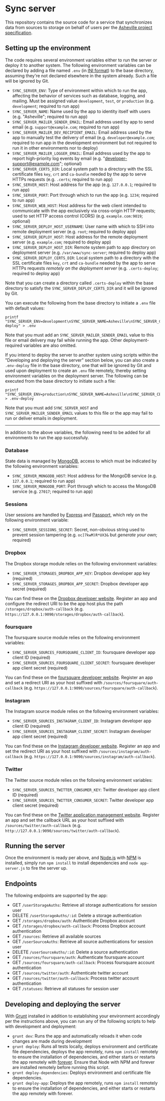 # Sync server

This repository contains the source code for a service that synchronizes data from sources to storage on behalf of users per the [Asheville project specification](https://github.com/asheville/spec).

## Setting up the environment

The code requires several environment variables either to run the server or deploy it to another system. The following environment variables can be declared by adding a file named `.env` (in [INI format](https://en.wikipedia.org/wiki/INI_file)) to the base directory, assuming they're not declared elsewhere in the system already. Such a file will be ignored by Git.

- `SYNC_SERVER_ENV`: Type of environment within which to run the app, affecting the behavior of services such as database, logging, and mailing. Must be assigned value `development`, `test`, or `production` (e.g. `development`; required to run app)
- `SYNC_SERVER_NAME`: Name used by the app to identity itself with users (e.g. "Asheville"; required to run app)
- `SYNC_SERVER_MAILER_SENDER_EMAIL`: Email address used by app to send email (e.g. `support@example.com`; required to run app)
- `SYNC_SERVER_MAILER_DEV_RECIPIENT_EMAIL`: Email address used by the app to manually test the delivery of email (e.g. `developer@example.com`; required to run app in the development environment but not required to run it in other environments nor to deploy)
- `SYNC_SERVER_MAILER_LOGGER_EMAIL`: Email address used by the app to report high-priority log events by email (e.g. "developer-support@example.com"; optional)
- `SYNC_SERVER_CERTS_DIR`: Local system path to a directory with the SSL certificate files `key`, `crt` and `ca-bundle` needed by the app to serve HTTPs requests (e.g. `.certs`; required to run app)
- `SYNC_SERVER_HOST`: Host address for the app (e.g. `127.0.0.1`; required to run app)
- `SYNC_SERVER_PORT`: Port through which to run the app (e.g. `1234`; required to run app)
- `SYNC_SERVER_WEB_HOST`: Host address for the web client intended to communicate with the app exclusively via cross-origin HTTP requests; used to set HTTP access control (CORS) (e.g. `example.com:9019`; optional)
- `SYNC_SERVER_DEPLOY_HOST_USERNAME`: User name with which to SSH into remote deployment server (e.g. `root`; required to deploy app)
- `SYNC_SERVER_DEPLOY_HOST`: Host address for the remote deployment server (e.g. `example.com`; required to deploy app)
- `SYNC_SERVER_DEPLOY_HOST_DIR`: Remote system path to app directory on deployment server (e.g. `/var/www/sync-server`; required to deploy app)
- `SYNC_SERVER_DEPLOY_CERTS_DIR`: Local system path to a directory with the SSL certificate files `key`, `crt` and `ca-bundle` needed by the app to serve HTTPs requests *remotely on the deployment server* (e.g. `.certs-deploy`; required to deploy app)

Note that you can create a directory called `.certs-deploy` within the base directory to satisfy the `SYNC_SERVER_DEPLOY_CERTS_DIR` and it will be ignored by Git.

You can execute the following from the base directory to initiate a `.env` file with default values:

```
printf "SYNC_SERVER_ENV=development\nSYNC_SERVER_NAME=Asheville\nSYNC_SERVER_CERTS_DIR=.certs\nSYNC_SERVER_HOST=127.0.0.1\nSYNC_SERVER_PORT=4201\nSYNC_SERVER_DEPLOY_CERTS_DIR=.certs-deploy" > .env
```

Note that you must add an `SYNC_SERVER_MAILER_SENDER_EMAIL` value to this file or email delivery may fail while running the app. Other deployment-required variables are also omitted.

If you intend to deploy the server to another system using scripts within the "Developing and deploying the server" section below, you can also create a `.env-deploy` file in the base directory, one that will be ignored by Git and used upon deployment to create an `.env` file remotely, thereby setting environment variables on the deployment server. The following can be executed from the base directory to initiate such a file:

```
printf "SYNC_SERVER_ENV=production\nSYNC_SERVER_NAME=Asheville\nSYNC_SERVER_CERTS_DIR=.certs\nSYNC_SERVER_PORT=4201" > .env-deploy
```

Note that you must add `SYNC_SERVER_HOST` and `SYNC_SERVER_MAILER_SENDER_EMAIL` values to this file or the app may fail to run or deliver emails in deployment.

---

In addition to the above variables, the following need to be added for all environments to run the app successfuly.

### Database

State data is managed by [MongoDB](http://www.mongodb.org/), access to which must be indicated by the following environment variables:

- `SYNC_SERVER_MONGODB_HOST`: Host address for the MongoDB service (e.g. `127.0.0.1`; required to run app)
- `SYNC_SERVER_MONGODB_PORT`: Port through which to access the MongoDB service (e.g. `27017`; required to run app)

### Sessions

User sessions are handled by [Express](http://expressjs.com/) and [Passport](http://passportjs.org/), which rely on the following environment variable:

- `SYNC_SERVER_SESSIONS_SECRET`: Secret, non-obvious string used to prevent session tampering (e.g. `oc]7kwM)R*UX3&` but *generate your own*; required)

### Dropbox

The Dropbox storage module relies on the following environment variables:

- `SYNC_SERVER_STORAGES_DROPBOX_APP_KEY`: Dropbox developer app key (required)
- `SYNC_SERVER_STORAGES_DROPBOX_APP_SECRET`: Dropbox developer app secret (required) 

You can find these on the [Dropbox developer website](https://dropbox.com/developers/apps). Register an app and configure the redirect URI to be the app host plus the path `/storages/dropbox/auth-callback` (e.g. `https://127.0.0.1:9090/storages/dropbox/auth-callback`).

### foursquare

The foursquare source module relies on the following environment variables:

- `SYNC_SERVER_SOURCES_FOURSQUARE_CLIENT_ID`: foursquare developer app client ID (required)
- `SYNC_SERVER_SOURCES_FOURSQUARE_CLIENT_SECRET`: foursquare developer app client secret (required)

You can find these on the [foursquare developer website](https://foursquare.com/developers/apps). Register an app and set a redirect URI as your host suffixed with `/sources/foursquare/auth-callback` (e.g. `https://127.0.0.1:9090/sources/foursquare/auth-callback`).

### Instagram

The Instagram source module relies on the following environment variables:

- `SYNC_SERVER_SOURCES_INSTAGRAM_CLIENT_ID`: Instagram developer app client ID (required)
- `SYNC_SERVER_SOURCES_INSTAGRAM_CLIENT_SECRET`: Instagram developer app client secret (required)

You can find these on the [Instagram developer website](https://instagram.com/developer). Register an app and set the redirect URI as your host suffixed with `/sources/instagram/auth-callback` (e.g. `https://127.0.0.1:9090/sources/instagram/auth-callback`).

### Twitter

The Twitter source module relies on the following environment variables:

- `SYNC_SERVER_SOURCES_TWITTER_CONSUMER_KEY`: Twitter developer app client ID (required)
- `SYNC_SERVER_SOURCES_TWITTER_CONSUMER_SECRET`: Twitter developer app client secret (required)

You can find these on the [Twitter application management website](https://apps.twitter.com/). Register an app and set the callback URL as your host suffixed with `/sources/twitter/auth-callback` (e.g. `http://127.0.0.1:9090/sources/twitter/auth-callback`).

## Running the server

Once the environment is ready per above, and [Node.js](http://nodejs.org/) with [NPM](https://www.npmjs.com/) is installed, simply run `npm install` to install dependencies and `node app-server.js` to fire the server up.

## Endpoints

The following endpoints are supported by the app:

- GET `/userStorageAuths`: Retrieve all storage authentications for session user
- DELETE `/userStorageAuths/:id`: Delete a storage authentication
- GET `/storages/dropbox/auth`: Authenticate Dropbox account
- GET `/storages/dropbox/auth-callback`: Process Dropbox account authentication
- GET `/sources`: Retrieve all available sources
- GET `/userSourceAuths`: Retrieve all source authentications for session user
- DELETE `/userSourceAuths/:id`: Delete a source authentication
- GET `/sources/foursquare/auth`: Authenticate foursquare account
- GET `/sources/foursquare/auth-callback`: Process foursquare account authentication
- GET `/sources/twitter/auth`: Authenticate twitter account
- GET `/sources/twitter/auth-callback`: Process twitter account authentication
- GET `/statuses`: Retrieve all statuses for session user

## Developing and deploying the server

With [Grunt](gruntjs.com) installed in addition to establishing your environment accordingly per the instructions above, you can run any of the following scripts to help with development and deployment:

- `grunt dev`: Runs the app and automatically reloads it when code changes are made during development
- `grunt deploy`: Runs all tests locally, deploys environment and certificate file dependencies, deploys the app remotely, runs `npm install` remotely to ensure the installation of dependencies, and either starts or restarts the app remotely with [forever](https://github.com/foreverjs/forever). Ensure that Node with NPM and forever are installed remotely before running this script.
- `grunt deploy-dependencies`: Deploys environment and certificate file dependencies.
- `grunt deploy-app`: Deploys the app remotely, runs `npm install` remotely to ensure the installation of dependencies, and either starts or restarts the app remotely with forever.